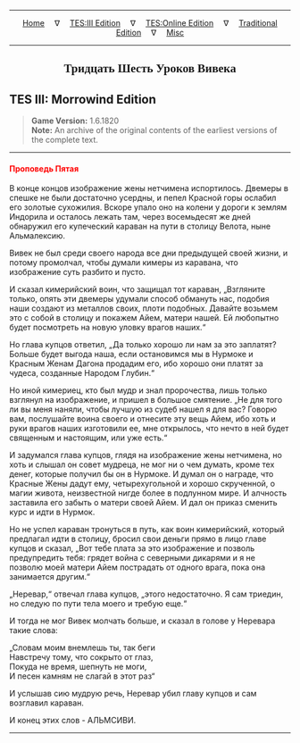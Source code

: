 
---

<!-- Jekyll Page Links -->

<center>
<a href="../../../../index.html">Home</a>
&emsp;&nabla;&emsp;
<a href="../../../index-tes3.html">TES:III Edition</a>
&emsp;&nabla;&emsp;
<a href="../../../index-teso.html">TES:Online Edition</a>
&emsp;&nabla;&emsp;
<a href="../../../index-traditional.html">Traditional Edition</a>
&emsp;&nabla;&emsp;
<a href="../../../index-misc.html">Misc</a>
</center>

<!-- Markdown Body Below: -->

---

<center>
<h2><span style="font-family:Georgia">Тридцать Шесть Уроков Вивека</span></h2>
</center>

## TES III: Morrowind Edition

> __Game Version:__ 1.6.1820\
> __Note:__ An archive of the original contents of the earliest versions of the complete text.

---

#### <span style="color:red">Проповедь Пятая</span>

В конце концов изображение жены нетчимена испортилось. Двемеры в спешке не были достаточно усердны, и пепел Красной горы ослабил его золотые сухожилия. Вскоре упало оно на колени у дороги к землям Индорила и осталось лежать там, через восемьдесят же дней обнаружил его купеческий караван на пути в столицу Велота, ныне Альмалексию.

Вивек не был среди своего народа все дни предыдущей своей жизни, и потому промолчал, чтобы думали кимеры из каравана, что изображение суть разбито и пусто.

И сказал кимерийский воин, что защищал тот караван, „Взгляните только, опять эти двемеры удумали способ обмануть нас, подобия наши создают из металлов своих, плоти подобных. Давайте возьмем это с собой в столицу и покажем Айем, матери нашей. Ей любопытно будет посмотреть на новую уловку врагов наших.“

Но глава купцов ответил, „Да только хорошо ли нам за это заплатят? Больше будет выгода наша, если остановимся мы в Нурмоке и Красным Женам Дагона продадим его, ибо хорошо они платят за чудеса, созданные Народом Глубин.“

Но иной кимериец, кто был мудр и знал пророчества, лишь только взглянул на изображение, и пришел в большое смятение. „Не для того ли вы меня наняли, чтобы лучшую из судеб нашел я для вас? Говорю вам, послушайте воина своего и отнесите эту вещь Айем, ибо хоть и руки врагов наших изготовили ее, мне открылось, что нечто в ней будет священным и настоящим, или уже есть.“

И задумался глава купцов, глядя на изображение жены нетчимена, но хоть и слышал он совет мудреца, не мог ни о чем думать, кроме тех денег, которые получил бы он в Нурмоке. И думал он о награде, что Красные Жены дадут ему, четырехугольной и хорошо скрученной, о магии живота, неизвестной нигде более в подлунном мире. И алчность заставила его забыть о матери своей Айем. И дал он приказ сменить курс и идти в Нурмок.

Но не успел караван тронуться в путь, как воин кимерийский, который предлагал идти в столицу, бросил свои деньги прямо в лицо главе купцов и сказал, „Вот тебе плата за это изображение и позволь предупредить тебя: грядет война с северными дикарями и я не позволю моей матери Айем пострадать от одного врага, пока она занимается другим.“

„Неревар,“ отвечал глава купцов, „этого недостаточно. Я сам триедин, но следую по пути тела моего и требую еще.“

И тогда не мог Вивек молчать больше, и сказал в голове у Неревара такие слова:

„Словам моим внемлешь ты, так беги\
Навстречу тому, что сокрыто от глаз,\
Покуда не время, шепнуть не моги,\
И песен камням не слагай в этот раз“

И услышав сию мудрую речь, Неревар убил главу купцов и сам возглавил караван.

И конец этих слов - АЛЬМСИВИ.

---
